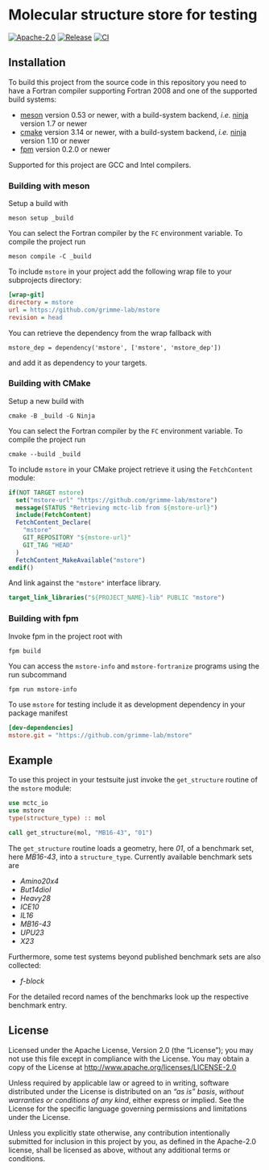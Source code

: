 # Molecular structure store for testing

[![Apache-2.0](https://img.shields.io/github/license/grimme-lab/mstore)](LICENSE)
[![Release](https://img.shields.io/github/v/release/grimme-lab/mstore)](https://github.com/grimme-lab/mstore/releases/latest)
[![CI](https://github.com/grimme-lab/mstore/workflows/CI/badge.svg)](https://github.com/grimme-lab/mstore/actions)


## Installation

To build this project from the source code in this repository you need to have
a Fortran compiler supporting Fortran 2008 and one of the supported build systems:
- [meson](https://mesonbuild.com) version 0.53 or newer, with
  a build-system backend, *i.e.* [ninja](https://ninja-build.org) version 1.7 or newer
- [cmake](https://cmake.org) version 3.14 or newer, with
  a build-system backend, *i.e.* [ninja](https://ninja-build.org) version 1.10 or newer
- [fpm](https://github.com/fortran-lang/fpm) version 0.2.0 or newer

Supported for this project are GCC and Intel compilers.


### Building with meson

Setup a build with

```
meson setup _build
```

You can select the Fortran compiler by the `FC` environment variable.
To compile the project run

```
meson compile -C _build
```

To include ``mstore`` in your project add the following wrap file to your subprojects directory:

```ini
[wrap-git]
directory = mstore
url = https://github.com/grimme-lab/mstore
revision = head
```

You can retrieve the dependency from the wrap fallback with

```meson
mstore_dep = dependency('mstore', ['mstore', 'mstore_dep'])
```

and add it as dependency to your targets.


### Building with CMake

Setup a new build with

```
cmake -B _build -G Ninja
```

You can select the Fortran compiler by the `FC` environment variable.
To compile the project run

```
cmake --build _build
```

To include ``mstore`` in your CMake project retrieve it using the ``FetchContent`` module:

```cmake
if(NOT TARGET mstore)
  set("mstore-url" "https://github.com/grimme-lab/mstore")
  message(STATUS "Retrieving mctc-lib from ${mstore-url}")
  include(FetchContent)
  FetchContent_Declare(
    "mstore"
    GIT_REPOSITORY "${mstore-url}"
    GIT_TAG "HEAD"
  )
  FetchContent_MakeAvailable("mstore")
endif()
```

And link against the ``"mstore"`` interface library.

```cmake
target_link_libraries("${PROJECT_NAME}-lib" PUBLIC "mstore")
```


### Building with fpm

Invoke fpm in the project root with

```
fpm build
```

You can access the ``mstore-info`` and ``mstore-fortranize`` programs using the run subcommand

```
fpm run mstore-info
```

To use ``mstore`` for testing include it as development dependency in your package manifest

```toml
[dev-dependencies]
mstore.git = "https://github.com/grimme-lab/mstore"
```


## Example

To use this project in your testsuite just invoke the ``get_structure`` routine of the ``mstore`` module:

```f90
use mctc_io
use mstore
type(structure_type) :: mol

call get_structure(mol, "MB16-43", "01")
```

The ``get_structure`` routine loads a geometry, here *01*, of a  benchmark set, here *MB16-43*, into a ``structure_type``.
Currently available benchmark sets are

- *Amino20x4*
- *But14diol*
- *Heavy28*
- *ICE10*
- *IL16*
- *MB16-43*
- *UPU23*
- *X23*

Furthermore, some test systems beyond published benchmark sets are also collected:

- *f-block*

For the detailed record names of the benchmarks look up the respective benchmark entry.


## License

Licensed under the Apache License, Version 2.0 (the “License”);
you may not use this file except in compliance with the License.
You may obtain a copy of the License at
http://www.apache.org/licenses/LICENSE-2.0

Unless required by applicable law or agreed to in writing, software
distributed under the License is distributed on an *“as is” basis*,
*without warranties or conditions of any kind*, either express or implied.
See the License for the specific language governing permissions and
limitations under the License.

Unless you explicitly state otherwise, any contribution intentionally
submitted for inclusion in this project by you, as defined in the
Apache-2.0 license, shall be licensed as above, without any additional
terms or conditions.
